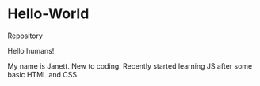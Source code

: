 # Hello-World
Repository

Hello humans!

My name is Janett. New to coding. Recently started learning JS after some basic HTML and CSS.
